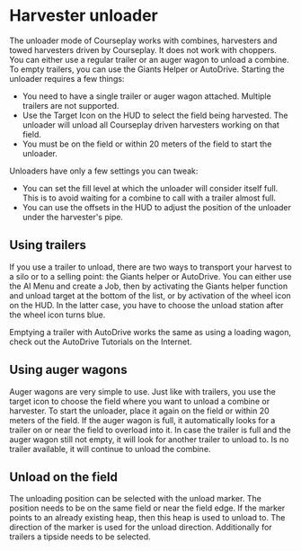 # Harvester unloader


The unloader mode of Courseplay works with combines, harvesters and towed harvesters driven by Courseplay.
It does not work with choppers.
You can either use a regular trailer or an auger wagon to unload a combine.
To empty trailers, you can use the Giants Helper or AutoDrive.
Starting the unloader requires a few things:
- You need to have a single trailer or auger wagon attached. Multiple trailers are not supported.
- Use the Target Icon on the HUD to select the field being harvested. The unloader will unload all Courseplay driven harvesters working on that field.
- You must be on the field or within 20 meters of the field to start the unloader.

Unloaders have only a few settings you can tweak:
- You can set the fill level at which the unloader will consider itself full. This
is to avoid waiting for a combine to call with a trailer almost full.
- You can use the offsets in the HUD to adjust the position of the unloader under the harvester's pipe.



## Using trailers


If you use a trailer to unload, there are two ways to transport your harvest to a silo or to a selling point: the Giants helper
or AutoDrive.
You can either use the AI Menu and create a Job, then by activating the Giants helper function and unload target at the
bottom of the list, or by activation of the wheel icon on the HUD.
In the latter case, you have to choose the unload station after the wheel icon turns blue.

Emptying a trailer with AutoDrive works the same as using a loading wagon, check out the AutoDrive Tutorials on the Internet.


## Using auger wagons


Auger wagons are very simple to use.
Just like with trailers, you use the target icon to choose the field where you want to unload a combine or harvester.
To start the unloader, place it again on the field or within 20 meters of the field.
If the auger wagon is full, it automatically looks for a trailer on or near the field to overload into it.
In case the trailer is full and the auger wagon still not empty, it will look for another trailer to unload to.
Is no trailer available, it will continue to unload the combine.


## Unload on the field


The unloading position can be selected with the unload marker.
The position needs to be on the same field or near the field edge.
If the marker points to an already existing heap, 
then this heap is used to unload to.
The direction of the marker is used for the unload direction.
Additionally for trailers a tipside needs to be selected.



